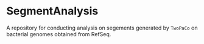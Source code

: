 # SegmentAnalysis

A repository for conducting analysis on segements generated by `TwoPaCo` on bacterial genomes obtained from RefSeq.
